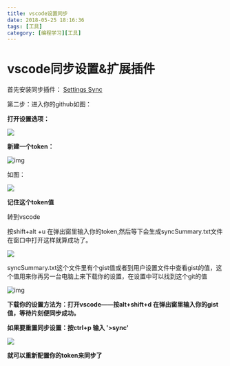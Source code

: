 ```yaml
---
title: vscode设置同步
date: 2018-05-25 18:16:36
tags: [工具]
category: [编程学习][工具]
---
```


# vscode同步设置&扩展插件

首先安装同步插件： [Settings Sync](https://marketplace.visualstudio.com/items?itemName=Shan.code-settings-sync)  

 

第二步：进入你的github如图：

 **打开设置选项：**

![](http://drawon-blog.oss-cn-beijing.aliyuncs.com/18-5-25/26703030.jpg)

 

**新建一个token：**

![img](https://images2015.cnblogs.com/blog/717286/201704/717286-20170425110217694-265826573.png)

如图：

![](http://drawon-blog.oss-cn-beijing.aliyuncs.com/18-5-25/1344863.jpg)

 **记住这个token值**

转到vscode

 按shift+alt +u  在弹出窗里输入你的token,然后等下会生成syncSummary.txt文件在窗口中打开这样就算成功了。

![](http://drawon-blog.oss-cn-beijing.aliyuncs.com/18-5-25/99811178.jpg)

syncSummary.txt这个文件里有个gist值或者到用户设置文件中查看gist的值，这个值用来你再另一台电脑上来下载你的设置，在设置中可以找到这个git的值

![img](C:\Users\jeffrey\AppData\Local\Temp\1527243805172.png)

 

**下载你的设置方法为：打开vscode——按alt+shift+d  在弹出窗里输入你的gist值，等待片刻便同步成功。**

 

 

**如果要重置同步设置：按ctrl+p  输入  '>sync'**  

![](http://drawon-blog.oss-cn-beijing.aliyuncs.com/18-5-25/82132308.jpg)

 

   **就可以重新配置你的token来同步了**
